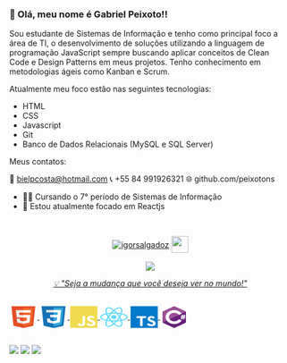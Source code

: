 ### 👋 Olá, meu nome é Gabriel Peixoto!! 

Sou estudante de Sistemas de Informação e tenho como principal foco a área de TI, o desenvolvimento de soluções utilizando a linguagem de programação JavaScript sempre buscando aplicar conceitos de Clean Code e Design Patterns em meus projetos. Tenho conhecimento em metodologias ágeis como Kanban e Scrum.

Atualmente meu foco estão nas seguintes tecnologias:
- HTML
- CSS 
- Javascript
- Git 
- Banco de Dados Relacionais (MySQL e SQL Server) 

Meus contatos: 

📩 bielpcosta@hotmail.com 
📞 +55 84 991926321 
🌐 github.com/peixotons

- 👨‍🎓 Cursando o 7° período de Sistemas de Informação
- 🌱 Estou atualmente focado em Reactjs

<div>
  </br>
  <p align="center">
  <a href="https://www.linkedin.com/in/gabrielpeixe/" target="blank"><img align="center" src="https://raw.githubusercontent.com/rahuldkjain/github-profile-readme-generator/master/src/images/icons/Social/linked-in-alt.svg" alt="igorsalgadoz" height="40" width="50"/></a>
  <a href="mailto:bielpcostaaa@gmail.com"><img align="center" src="https://imgur.com/WPgAIiz.png" height="30" width="30"/></a>
</div>

<div align="center">
  <a href="https://github.com/peixotons">  
  <img align="center" src="https://github-readme-stats.vercel.app/api/top-langs/?username=peixotons&exclude_repo=igorsalgado&hide_title=true&theme=gotham"/>
</div>

<p align="center"><em>💡 "Seja a mudança que você deseja ver no mundo!"</em>
<div style="display: center"><br>
  <img align="center" alt="HTML" height="40" width="50" src="https://raw.githubusercontent.com/devicons/devicon/master/icons/html5/html5-original.svg">
  <img align="center" alt="CSS" height="40" width="50" src="https://raw.githubusercontent.com/devicons/devicon/master/icons/css3/css3-original.svg">  
  <img align="center" alt="Js" height="40" width="50" src="https://raw.githubusercontent.com/devicons/devicon/master/icons/javascript/javascript-plain.svg">  
  <img align="center" alt="React" height="40" width="50" src="https://raw.githubusercontent.com/devicons/devicon/master/icons/react/react-original.svg">  
  <img align="center" alt="Ts" height="40" width="50" src="https://raw.githubusercontent.com/devicons/devicon/master/icons/typescript/typescript-plain.svg">
  <img align="center" alt="Csharp" height="40" width="50" src="https://raw.githubusercontent.com/devicons/devicon/master/icons/csharp/csharp-original.svg">  
</div>
  
  ##
 
<div>  
  <a href="https://instagram.com/gabrielze02" target="_blank"><img src="https://img.shields.io/badge/-Instagram-%23E4405F?style=for-the-badge&logo=instagram&logoColor=white" target="_blank"></a> 	 
  <a href = "mailto:bielpcostaaa@gmail.com"><img src="https://img.shields.io/badge/-Gmail-%23333?style=for-the-badge&logo=gmail&logoColor=white" target="_blank"></a>
  <a href="https://www.linkedin.com/in/gabrielpeixe/" target="_blank"><img src="https://img.shields.io/badge/-LinkedIn-%230077B5?style=for-the-badge&logo=linkedin&logoColor=white" target="_blank"></a> 
   
</div>

